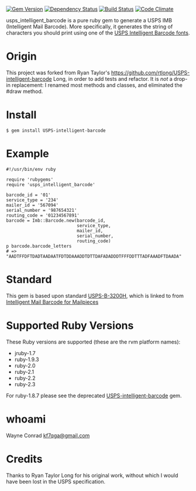 [![Gem Version](https://badge.fury.io/rb/usps_intelligent_barcode.png)](http://badge.fury.io/rb/usps_intelligent_barcode)
[![Dependency Status](https://gemnasium.com/wconrad/usps_intelligent_barcode.svg)](https://gemnasium.com/wconrad/usps_intelligent_barcode)
[![Build Status](https://travis-ci.org/wconrad/usps_intelligent_barcode.png)](https://travis-ci.org/wconrad/usps_intelligent_barcode)
[![Code Climate](https://codeclimate.com/github/wconrad/usps_intelligent_barcode.png)](https://codeclimate.com/github/wconrad/usps_intelligent_barcode)

usps_intelligent_barcode is a pure ruby gem to generate a USPS IMB
(Intelligent Mail Barcode).  More specifically, it generates the
string of characters you should print using one of the [USPS
Intelligent Barcode
fonts](https://ribbs.usps.gov/onecodesolution/download.cfm).

# Origin

This project was forked from Ryan Taylor's
https://github.com/rtlong/USPS-intelligent-barcode Long, in order to
add tests and refactor.  It is _not_ a drop-in replacement: I renamed
most methods and classes, and eliminated the #draw method.

# Install

    $ gem install USPS-intelligent-barcode

# Example

    #!/usr/bin/env ruby
    
    require 'rubygems'
    require 'usps_intelligent_barcode'
    
    barcode_id = '01'
    service_type = '234'
    mailer_id = '567094'
    serial_number = '987654321'
    routing_code = '01234567891'
    barcode = Imb::Barcode.new(barcode_id,
                               service_type,
                               mailer_id,
                               serial_number,
                               routing_code)
    p barcode.barcode_letters
    # => "AADTFFDFTDADTAADAATFDTDDAAADDTDTTDAFADADDDTFFFDDTTTADFAAADFTDAADA"

# Standard

This gem is based upon standard
[USPS-B-3200H](https://ribbs.usps.gov/intelligentmail_mailpieces/documents/tech_guides/USPSB3200IntelligentMailBarcode4State.pdf),
which is linked to from [Intelligent Mail Barcode for
Mailpieces](https://ribbs.usps.gov/index.cfm?page=intellmailmailpieces)

# Supported Ruby Versions

These Ruby versions are supported (these are the rvm platform names):

* jruby-1.7
* ruby-1.9.3
* ruby-2.0
* ruby-2.1
* ruby-2.2
* ruby-2.3

For ruby-1.8.7 please see the deprecated
[USPS-intelligent-barcode](https://rubygems.org/gems/USPS-intelligent-barcode)
gem.

# whoami

Wayne Conrad <kf7qga@gmail.com>

# Credits

Thanks to Ryan Taylor Long for his original work, without which I
would have been lost in the USPS specification.
